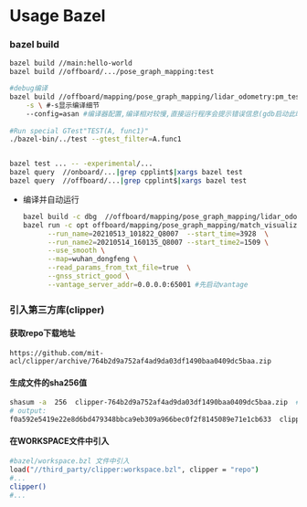 # Usage Bazel

### bazel build
```sh
bazel build //main:hello-world
bazel build //offboard/.../pose_graph_mapping:test

#debug编译
bazel build //offboard/mapping/pose_graph_mapping/lidar_odometry:pm_test  --compilation_mode=dbg \
    -s \ #-s显示编译细节
    --config=asan #编译器配置,编译相对较慢,直接运行程序会提示错误信息(gdb启动此时没有stack信息)
 
#Run special GTest"TEST(A, func1)"
./bazel-bin/../test --gtest_filter=A.func1


bazel test ... -- -experimental/...
bazel query  //onboard/...|grep cpplint$|xargs bazel test 
bazel query  //offboard/...|grep cpplint$|xargs bazel test
```
- 编译并自动运行
  ```sh
  bazel build -c dbg  //offboard/mapping/pose_graph_mapping/lidar_odometry:pm_test
  bazel run -c opt offboard/mapping/pose_graph_mapping/match_visualization/match_visualization_main -- \
        --run_name=20210513_101822_Q8007  --start_time=3928  \
        --run_name2=20210514_160135_Q8007 --start_time2=1509 \
        --use_smooth \
        --map=wuhan_dongfeng \
        --read_params_from_txt_file=true  \
        --gnss_strict_good \
        --vantage_server_addr=0.0.0.0:65001 #先启动vantage
  ```
### 引入第三方库(clipper)

#### 获取repo下载地址
   `https://github.com/mit-acl/clipper/archive/764b2d9a752af4ad9da03df1490baa0409dc5baa.zip`

#### 生成文件的sha256值
   ```sh
   shasum -a  256  clipper-764b2d9a752af4ad9da03df1490baa0409dc5baa.zip  #cmd
   # output:
   f0a592e5419e22e8d6bd479348bbca9eb309a966bec0f2f8145089e71e1cb633  clipper-764b2d9a752af4ad9da03df1490baa0409dc5baa.zip
   ```

#### 在WORKSPACE文件中引入
  ```sh
  #bazel/workspace.bzl 文件中引入
  load("//third_party/clipper:workspace.bzl", clipper = "repo")
  #...
  clipper()
  #...
  ```